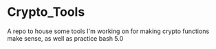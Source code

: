 # Crypto_Tools

A repo to house some tools I'm working on for making crypto functions make sense, as well as practice bash 5.0
